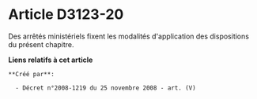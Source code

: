 # Article D3123-20

Des arrêtés ministériels fixent les modalités d'application des dispositions du présent chapitre.

**Liens relatifs à cet article**

	**Créé par**:

	  - Décret n°2008-1219 du 25 novembre 2008 - art. (V)
